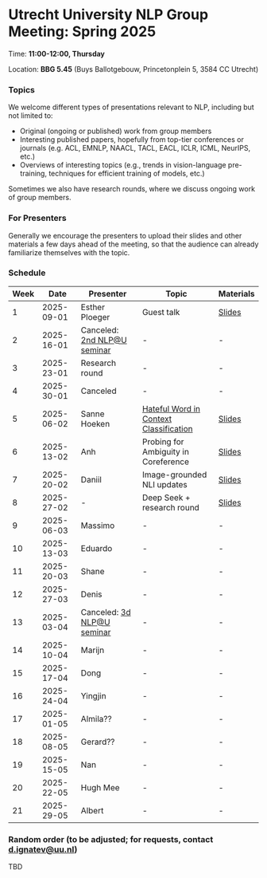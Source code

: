 # Utrecht University NLP Group Meeting: Spring 2025

Time: **11:00-12:00, Thursday**

Location: **BBG 5.45** (Buys Ballotgebouw, Princetonplein 5, 3584 CC Utrecht)

### Topics

We welcome different types of presentations relevant to NLP, including but not limited to:
- Original (ongoing or published) work from group members
- Interesting published papers, hopefully from top-tier conferences or journals
  (e.g. ACL, EMNLP, NAACL, TACL, EACL, ICLR, ICML, NeurIPS, etc.)
- Overviews of interesting topics
  (e.g., trends in vision-language pre-training, techniques for efficient training of models, etc.)

Sometimes we also have research rounds, where we discuss ongoing work of group members.

### For Presenters

Generally we encourage the presenters to upload their slides and other materials
a few days ahead of the meeting,
so that the audience can already familiarize themselves with the topic.

### Schedule

| Week | Date | Presenter | Topic | Materials |
| ---- | ----- | --------- | --------- | --------- |
|1 | 2025-09-01 | Esther Ploeger | Guest talk | [Slides](https://github.com/cs-nlp-uu/uunlp-group-meeting/blob/main/Spring_2025/week_1/beyond_posthoc_typological_diversity_in_nlp.pdf) |
|2 | 2025-16-01 | Canceled: [2nd NLP@U seminar](https://www.uu.nl/en/events/nlpu-period-2-meeting) | - | - |
|3 | 2025-23-01 | Research round | - | - |
|4 | 2025-30-01 | Canceled | - | - |
|5 | 2025-06-02 | Sanne Hoeken | [Hateful Word in Context Classification](https://aclanthology.org/2024.emnlp-main.10.pdf) | [Slides](https://github.com/cs-nlp-uu/uunlp-group-meeting/blob/main/Spring_2025/week_5/UU_presentation_jan2025.pdf) |
|6 | 2025-13-02 | Anh | Probing for Ambiguity in Coreference | [Slides](https://github.com/cs-nlp-uu/uunlp-group-meeting/blob/main/Spring_2025/week_5/NLP-gr-13.02.pdf)|
|7 | 2025-20-02 | Daniil | Image-grounded NLI updates | [Slides](https://github.com/cs-nlp-uu/uunlp-group-meeting/blob/main/Spring_2025/week_7/NLI_presentation.pdf) |
|8 | 2025-27-02 | - | Deep Seek + research round | [Slides](https://github.com/cs-nlp-uu/uunlp-group-meeting/blob/main/Spring_2025/week_8/DSpres.pdf) |
|9 | 2025-06-03 | Massimo | - | - |
|10 | 2025-13-03 | Eduardo | - | - |
|11 | 2025-20-03 | Shane | - | - |
|12 | 2025-27-03 | Denis | - | - |
|13 | 2025-03-04 | Canceled: [3d NLP@U seminar](https://www.uu.nl/en/events/nlpu-period-3-meeting) | - | - |
|14 | 2025-10-04 | Marijn | - | - |
|15 | 2025-17-04 | Dong | - | - |
|16 | 2025-24-04 | Yingjin | - | - |
|17 | 2025-01-05 | Almila?? | - | - |
|18 | 2025-08-05 | Gerard?? | - | - |
|19 | 2025-15-05 | Nan | - | - |
|20 | 2025-22-05 | Hugh Mee | - | - |
|21 | 2025-29-05 | Albert | - | - |


### Random order (to be adjusted; for requests, contact d.ignatev@uu.nl)
TBD
